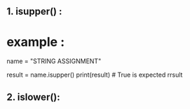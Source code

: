 ## 1. isupper() : 

# example :
    
name = "STRING ASSIGNMENT"

result = name.isupper()
print(result) # True is expected rrsult

## 2. islower():


